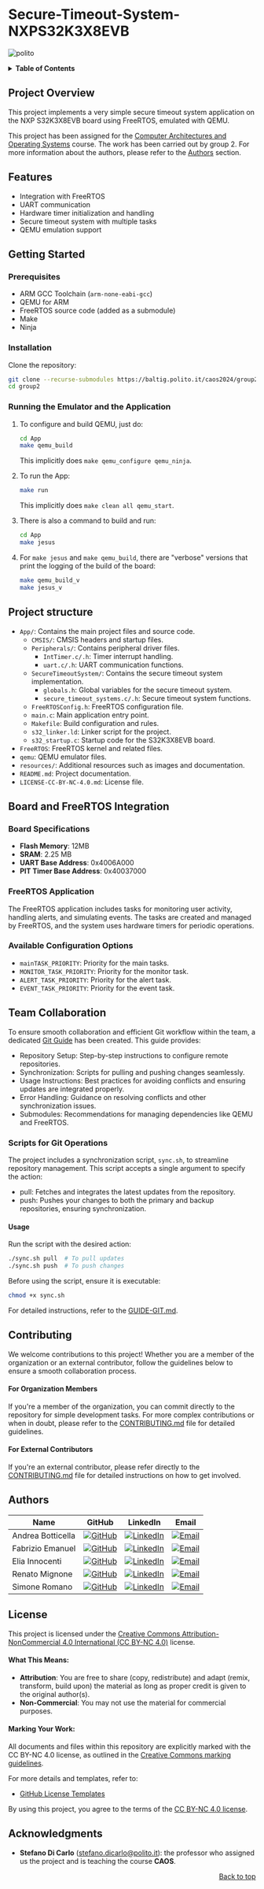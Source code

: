 # Secure-Timeout-System-NXPS32K3X8EVB

![polito](resources/logo_polito.jpg)

<!-- ## Table of Contents -->

<!-- TODO: make prettier -->

<!-- TODO: add the documentation section (with all the references) -->

<details closed>
<summary><b>Table of Contents</b></summary>
 
&nbsp;• [Project Overview](#project-overview) <br>
&nbsp;• [Features](#features) <br>
&nbsp;• [Getting Started](#getting-started) <br>
&nbsp;&nbsp;&nbsp;&nbsp;&nbsp;• [Prerequisites](#prerequisites) <br>
&nbsp;&nbsp;&nbsp;&nbsp;&nbsp;• [Installation](#installation) <br>
&nbsp;&nbsp;&nbsp;&nbsp;&nbsp;• [Running the Emulator](#running-the-emulator) <br>
&nbsp;• [Project Structure](#project-structure) <br>
&nbsp;• [Board and FreeRTOS Integration](#board-and-freertos-integration) <br>
&nbsp;&nbsp;&nbsp;&nbsp;&nbsp;• [Board Specifications](#board-specifications) <br>
&nbsp;&nbsp;&nbsp;&nbsp;&nbsp;• [FreeRTOS Application](#freertos-application) <br>
&nbsp;• [Usage](#usage) <br>
&nbsp;&nbsp;&nbsp;&nbsp;&nbsp;• [How to Run Applications](#how-to-run-applications) <br>
&nbsp;&nbsp;&nbsp;&nbsp;&nbsp;• [Available Configuration Options](#available-configuration-options) <br>
&nbsp;• [Team Collaboration](#team-collaboration) <br>
&nbsp;• [Contributing](#contributing) <br>
&nbsp;• [Authors](#authors) <br>
&nbsp;• [License](#license) <br>
&nbsp;• [Acknowledgments](#acknowledgments) <br>

<div align="right">
<i>Last updated: January 2025</i>
</div>

</details>

## Project Overview

This project implements a very simple secure timeout system application on the NXP S32K3X8EVB board using FreeRTOS, emulated with QEMU.

This project has been assigned for the [Computer Architectures and Operating Systems](#acknowledgments) course. The work has been carried out by group 2. For more information about the authors, please refer to the [Authors](#authors) section.

## Features

- Integration with FreeRTOS
- UART communication
- Hardware timer initialization and handling
- Secure timeout system with multiple tasks
- QEMU emulation support

## Getting Started

### Prerequisites

- ARM GCC Toolchain (`arm-none-eabi-gcc`)
- QEMU for ARM
- FreeRTOS source code (added as a submodule)
- Make
- Ninja

### Installation

Clone the repository:
```sh
git clone --recurse-submodules https://baltig.polito.it/caos2024/group2.git 
cd group2
```

### Running the Emulator and the Application

1. To configure and build QEMU, just do:
   ```bash
   cd App
   make qemu_build
   ```
   This implicitly does `make qemu_configure qemu_ninja`.

2. To run the App:
    ```sh
    make run
    ```
    This implicitly does `make clean all qemu_start`.

3. There is also a command to build and run:
    ```sh
    cd App
    make jesus
    ```

4. For `make jesus` and `make qemu_build`, there are "verbose" versions that print the logging of the build of the board:
    ```sh
    make qemu_build_v
    make jesus_v
    ```

## Project structure

- `App/`: Contains the main project files and source code.
    - `CMSIS/`: CMSIS headers and startup files.
    - `Peripherals/`: Contains peripheral driver files.
        - `IntTimer.c/.h`: Timer interrupt handling.
        - `uart.c/.h`: UART communication functions.
    - `SecureTimeoutSystem/`: Contains the secure timeout system implementation.
        - `globals.h`: Global variables for the secure timeout system.
        - `secure_timeout_systems.c/.h`: Secure timeout system functions.
    - `FreeRTOSConfig.h`: FreeRTOS configuration file.
    - `main.c`: Main application entry point.
    - `Makefile`: Build configuration and rules.
    - `s32_linker.ld`: Linker script for the project.
    - `s32_startup.c`: Startup code for the S32K3X8EVB board.
- `FreeRTOS`: FreeRTOS kernel and related files.
- `qemu`: QEMU emulator files.
- `resources/`: Additional resources such as images and documentation.
- `README.md`: Project documentation.
- `LICENSE-CC-BY-NC-4.0.md`: License file.

## Board and FreeRTOS Integration

### Board Specifications

- **Flash Memory**: 12MB
- **SRAM**: 2.25 MB
- **UART Base Address**: 0x4006A000
- **PIT Timer Base Address**: 0x40037000

### FreeRTOS Application

The FreeRTOS application includes tasks for monitoring user activity, handling alerts, and simulating events. The tasks are created and managed by FreeRTOS, and the system uses hardware timers for periodic operations.

### Available Configuration Options

- `mainTASK_PRIORITY`: Priority for the main tasks.
- `MONITOR_TASK_PRIORITY`: Priority for the monitor task.
- `ALERT_TASK_PRIORITY`: Priority for the alert task.
- `EVENT_TASK_PRIORITY`: Priority for the event task.

## Team Collaboration

To ensure smooth collaboration and efficient Git workflow within the team, a dedicated [Git Guide](resources/GUIDE-GIT.md) has been created. This guide provides:

- Repository Setup: Step-by-step instructions to configure remote repositories.
- Synchronization: Scripts for pulling and pushing changes seamlessly.
- Usage Instructions: Best practices for avoiding conflicts and ensuring updates are integrated properly.
- Error Handling: Guidance on resolving conflicts and other synchronization issues.
- Submodules: Recommendations for managing dependencies like QEMU and FreeRTOS.

### Scripts for Git Operations

The project includes a synchronization script, `sync.sh`, to streamline repository management. This script accepts a single argument to specify the action:

- pull: Fetches and integrates the latest updates from the repository.
- push: Pushes your changes to both the primary and backup repositories, ensuring synchronization.

#### Usage 

Run the script with the desired action:

```bash
./sync.sh pull  # To pull updates  
./sync.sh push  # To push changes
```

Before using the script, ensure it is executable:

```bash
chmod +x sync.sh
```

For detailed instructions, refer to the [GUIDE-GIT.md](resources/GUIDE-GIT.md).

## Contributing

We welcome contributions to this project! Whether you are a member of the organization or an external contributor, follow the guidelines below to ensure a smooth collaboration process.

#### For Organization Members

If you're a member of the organization, you can commit directly to the repository for simple development tasks. For more complex contributions or when in doubt, please refer to the [CONTRIBUTING.md](resources/CONTRIBUTING.md) file for detailed guidelines.

#### For External Contributors

If you're an external contributor, please refer directly to the [CONTRIBUTING.md](resources/CONTRIBUTING.md) file for detailed instructions on how to get involved.

## Authors

| Name              | GitHub                                                                                                               | LinkedIn                                                                                                                                  | Email                                                                                                            |
| ----------------- | -------------------------------------------------------------------------------------------------------------------- | ----------------------------------------------------------------------------------------------------------------------------------------- | ---------------------------------------------------------------------------------------------------------------- |
| Andrea Botticella | [![GitHub](https://img.shields.io/badge/GitHub-Profile-informational?logo=github)](https://github.com/Botti01)       | [![LinkedIn](https://img.shields.io/badge/LinkedIn-Profile-blue?logo=linkedin)](https://www.linkedin.com/in/andrea-botticella-353169293/) | [![Email](https://img.shields.io/badge/Email-Send-blue?logo=gmail)](mailto:andrea.botticella@studenti.polito.it) |
| Fabrizio Emanuel  | [![GitHub](https://img.shields.io/badge/GitHub-Profile-informational?logo=github)](https://github.com/briss01)       | [![LinkedIn](https://img.shields.io/badge/LinkedIn-Profile-blue?logo=linkedin)](https://www.linkedin.com/in/fabrizio-emanuel-b57a28237/)  | [![Email](https://img.shields.io/badge/Email-Send-blue?logo=gmail)](mailto:fabrizio.emanuel@studenti.polito.it)  |
| Elia Innocenti    | [![GitHub](https://img.shields.io/badge/GitHub-Profile-informational?logo=github)](https://github.com/eliainnocenti) | [![LinkedIn](https://img.shields.io/badge/LinkedIn-Profile-blue?logo=linkedin)](https://www.linkedin.com/in/eliainnocenti/)               | [![Email](https://img.shields.io/badge/Email-Send-blue?logo=gmail)](mailto:elia.innocenti@studenti.polito.it)    |
| Renato Mignone    | [![GitHub](https://img.shields.io/badge/GitHub-Profile-informational?logo=github)](https://github.com/RenatoMignone) | [![LinkedIn](https://img.shields.io/badge/LinkedIn-Profile-blue?logo=linkedin)](https://www.linkedin.com/in/renato-mignone/)              | [![Email](https://img.shields.io/badge/Email-Send-blue?logo=gmail)](mailto:renato.mignone@studenti.polito.it)    |
| Simone Romano     | [![GitHub](https://img.shields.io/badge/GitHub-Profile-informational?logo=github)](https://github.com/sroman0)       | [![LinkedIn](https://img.shields.io/badge/LinkedIn-Profile-blue?logo=linkedin)](https://www.linkedin.com/in/simone-romano-383277307/)     | [![Email](https://img.shields.io/badge/Email-Send-blue?logo=gmail)](mailto:simone.romano@studenti.polito.it)     |

## License

This project is licensed under the [Creative Commons Attribution-NonCommercial 4.0 International (CC BY-NC 4.0)](https://creativecommons.org/licenses/by-nc/4.0/) license.

#### What This Means:

- **Attribution**: You are free to share (copy, redistribute) and adapt (remix, transform, build upon) the material as long as proper credit is given to the original author(s). 
- **Non-Commercial**: You may not use the material for commercial purposes.

#### Marking Your Work:

All documents and files within this repository are explicitly marked with the CC BY-NC 4.0 license, as outlined in the [Creative Commons marking guidelines](https://wiki.creativecommons.org/wiki/Marking_your_work_with_a_CC_license#Example:_Presentation).

For more details and templates, refer to:
- [GitHub License Templates](https://github.com/Gibberlings3/GitHub-Templates/tree/master/License-Templates)

By using this project, you agree to the terms of the [CC BY-NC 4.0 license](https://creativecommons.org/licenses/by-nc/4.0/).

## Acknowledgments

- **Stefano Di Carlo** ([stefano.dicarlo@polito.it](mailto:stefano.dicarlo@polito.it)): the professor who assigned us the project and is teaching the course **CAOS**.

<div align="right">
<a href="#top">Back to top</a>
</div>
